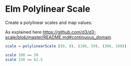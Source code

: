# Elm Polylinear Scale

Create a polylinear scales and map values.

As explained here <https://github.com/d3/d3-scale/blob/master/README.md#continuous_domain>

```elm
scale = polylinearScale [(0, 0), (100, 50), (300, 100)]

scale 100 == 50
scale 150 == 62.5
```

